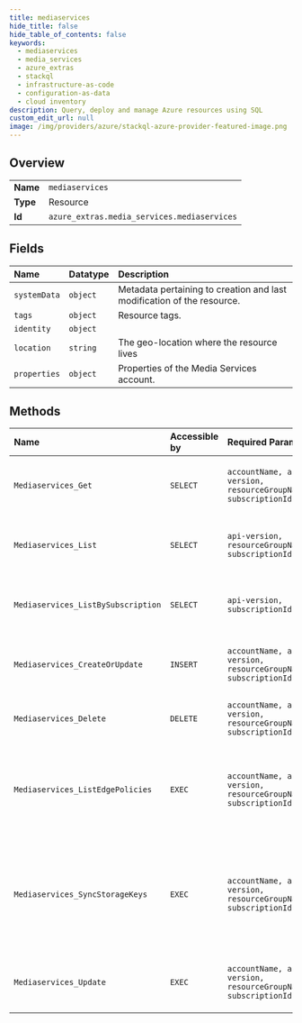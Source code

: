 ```yaml
---
title: mediaservices
hide_title: false
hide_table_of_contents: false
keywords:
  - mediaservices
  - media_services
  - azure_extras    
  - stackql
  - infrastructure-as-code
  - configuration-as-data
  - cloud inventory
description: Query, deploy and manage Azure resources using SQL
custom_edit_url: null
image: /img/providers/azure/stackql-azure-provider-featured-image.png
---
```

  
    

## Overview
<table><tbody>
<tr><td><b>Name</b></td><td><code>mediaservices</code></td></tr>
<tr><td><b>Type</b></td><td>Resource</td></tr>
<tr><td><b>Id</b></td><td><code>azure_extras.media_services.mediaservices</code></td></tr>
</tbody></table>

## Fields
| Name | Datatype | Description |
|:-----|:---------|:------------|
| `systemData` | `object` | Metadata pertaining to creation and last modification of the resource. |
| `tags` | `object` | Resource tags. |
| `identity` | `object` |  |
| `location` | `string` | The geo-location where the resource lives |
| `properties` | `object` | Properties of the Media Services account. |
## Methods
| Name | Accessible by | Required Params | Description |
|:-----|:--------------|:----------------|:------------|
| `Mediaservices_Get` | `SELECT` | `accountName, api-version, resourceGroupName, subscriptionId` | Get the details of a Media Services account |
| `Mediaservices_List` | `SELECT` | `api-version, resourceGroupName, subscriptionId` | List Media Services accounts in the resource group |
| `Mediaservices_ListBySubscription` | `SELECT` | `api-version, subscriptionId` | List Media Services accounts in the subscription. |
| `Mediaservices_CreateOrUpdate` | `INSERT` | `accountName, api-version, resourceGroupName, subscriptionId` | Creates or updates a Media Services account |
| `Mediaservices_Delete` | `DELETE` | `accountName, api-version, resourceGroupName, subscriptionId` | Deletes a Media Services account |
| `Mediaservices_ListEdgePolicies` | `EXEC` | `accountName, api-version, resourceGroupName, subscriptionId` | List all the media edge policies associated with the Media Services account. |
| `Mediaservices_SyncStorageKeys` | `EXEC` | `accountName, api-version, resourceGroupName, subscriptionId` | Synchronizes storage account keys for a storage account associated with the Media Service account. |
| `Mediaservices_Update` | `EXEC` | `accountName, api-version, resourceGroupName, subscriptionId` | Updates an existing Media Services account |
